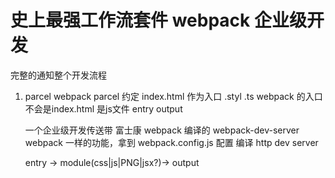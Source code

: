 # 史上最强工作流套件 webpack 企业级开发
完整的通知整个开发流程
1. parcel webpack
   parcel 约定 index.html 作为入口 .styl .ts
   webpack 的入口不会是index.html 是js文件 entry output

   一个企业级开发传送带 
   富士康 
   webpack 编译的
   webpack-dev-server webpack 一样的功能，拿到
   webpack.config.js 配置 编译 http dev server

   entry -> module(css|js|PNG|jsx?)-> output

